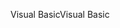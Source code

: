 <span data-ttu-id="827d0-101">Visual Basic</span><span class="sxs-lookup"><span data-stu-id="827d0-101">Visual Basic</span></span>